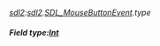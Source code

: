_[sdl2](../../modules/sdl2/sdl2-module.md):[sdl2](../../modules/sdl2/sdl2-module.md).[SDL\_MouseButtonEvent](../../modules/sdl2/sdl2-sdl_mousebuttonevent.md).type_
##### Field type:[Int](../../modules/wonkey/wonkey-types-int.md)
